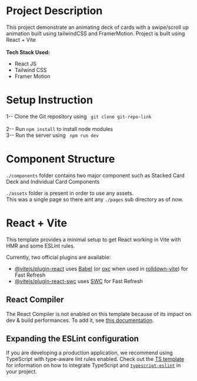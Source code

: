 # Project Description

This project demonstrate an animating deck of cards with a swipe/scroll up animation built using tailwindCSS and FramerMotion.
Project is built using React + Vite 
<br>
<br>
<b>Tech Stack Used:</b>
<ul>
  <li>React JS</li>
  <li>Tailwind CSS</li>
  <li>Framer Motion</li>
</ul>


# Setup Instruction

1-- Clone the Git repository using <code> git clone git-repo-link </code> <br>
2-- Run <code>npm install</code> to install node modules <br>
3-- Run the server using <code> npm run dev </code> <br>

# Component Structure

<code>./components</code> folder contains two major component such as Stacked Card Deck and Individual Card Components <br>
 <code> ./assets</code> folder is present in order to use any assets. <br>
  This was a single page so there aint any <code>./pages</code> sub directory as of now. <br>


# React + Vite

This template provides a minimal setup to get React working in Vite with HMR and some ESLint rules.

Currently, two official plugins are available:

- [@vitejs/plugin-react](https://github.com/vitejs/vite-plugin-react/blob/main/packages/plugin-react) uses [Babel](https://babeljs.io/) (or [oxc](https://oxc.rs) when used in [rolldown-vite](https://vite.dev/guide/rolldown)) for Fast Refresh
- [@vitejs/plugin-react-swc](https://github.com/vitejs/vite-plugin-react/blob/main/packages/plugin-react-swc) uses [SWC](https://swc.rs/) for Fast Refresh

## React Compiler

The React Compiler is not enabled on this template because of its impact on dev & build performances. To add it, see [this documentation](https://react.dev/learn/react-compiler/installation).

## Expanding the ESLint configuration

If you are developing a production application, we recommend using TypeScript with type-aware lint rules enabled. Check out the [TS template](https://github.com/vitejs/vite/tree/main/packages/create-vite/template-react-ts) for information on how to integrate TypeScript and [`typescript-eslint`](https://typescript-eslint.io) in your project.
